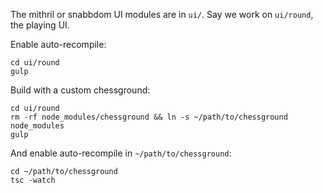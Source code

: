 The mithril or snabbdom UI modules are in `ui/`. Say we work on `ui/round`, the playing UI.

Enable auto-recompile:

```
cd ui/round
gulp
```

Build with a custom chessground:

```
cd ui/round
rm -rf node_modules/chessground && ln -s ~/path/to/chessground node_modules
gulp
```

And enable auto-recompile in `~/path/to/chessground`:

```
cd ~/path/to/chessground
tsc -watch
```